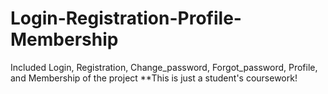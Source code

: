 # Login-Registration-Profile-Membership
Included Login, Registration, Change_password, Forgot_password, Profile, and Membership of the project
**This is just a student's coursework!
